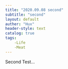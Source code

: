 ```yaml
---
title: "2020.09.08 second"
subtitle: "second"
layout: default
auther: "Hux"
header-style: text
catalog: true
tags:
    -Life
    -Meat
---
```


Second Test...


